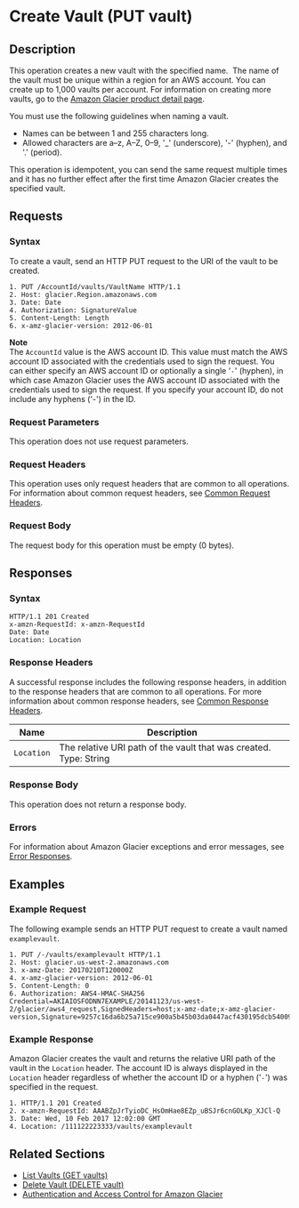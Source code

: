 # Create Vault \(PUT vault\)<a name="api-vault-put"></a>

## Description<a name="api-vault-put-description"></a>

This operation creates a new vault with the specified name\.  The name of the vault must be unique within a region for an AWS account\. You can create up to 1,000 vaults per account\. For information on creating more vaults, go to the [Amazon Glacier product detail page](http://aws.amazon.com/glacier)\.

You must use the following guidelines when naming a vault\. 
+  Names can be between 1 and 255 characters long\. 
+ Allowed characters are a–z, A–Z, 0–9, '\_' \(underscore\), '\-' \(hyphen\), and '\.' \(period\)\.

This operation is idempotent, you can send the same request multiple times and it has no further effect after the first time Amazon Glacier creates the specified vault\.

## Requests<a name="api-vault-put-requests"></a>

### Syntax<a name="api-vault-put-requests-syntax"></a>

To create a vault, send an HTTP PUT request to the URI of the vault to be created\.

```
1. PUT /AccountId/vaults/VaultName HTTP/1.1
2. Host: glacier.Region.amazonaws.com
3. Date: Date
4. Authorization: SignatureValue
5. Content-Length: Length
6. x-amz-glacier-version: 2012-06-01
```

**Note**  
The `AccountId` value is the AWS account ID\. This value must match the AWS account ID associated with the credentials used to sign the request\. You can either specify an AWS account ID or optionally a single '`-`' \(hyphen\), in which case Amazon Glacier uses the AWS account ID associated with the credentials used to sign the request\. If you specify your account ID, do not include any hyphens \('\-'\) in the ID\.

### Request Parameters<a name="api-vault-put-requests-parameters"></a>

This operation does not use request parameters\.

### Request Headers<a name="api-vault-put-requests-headers"></a>

This operation uses only request headers that are common to all operations\. For information about common request headers, see [Common Request Headers](api-common-request-headers.md)\.

### Request Body<a name="api-vault-put-requests-elements"></a>

The request body for this operation must be empty \(0 bytes\)\.

## Responses<a name="api-vault-put-responses"></a>

### Syntax<a name="api-vault-putresponse-syntax"></a>

```
HTTP/1.1 201 Created
x-amzn-RequestId: x-amzn-RequestId
Date: Date
Location: Location
```

### Response Headers<a name="api-vault-put-responses-headers"></a>

A successful response includes the following response headers, in addition to the response headers that are common to all operations\. For more information about common response headers, see [Common Response Headers](api-common-response-headers.md)\.


|  Name  |  Description | 
| --- | --- | 
| `Location`  | The relative URI path of the vault that was created\. Type: String | 

### Response Body<a name="api-vault-put-responses-elements"></a>

This operation does not return a response body\.

### Errors<a name="api-vault-put-responses-errors"></a>

For information about Amazon Glacier exceptions and error messages, see [Error Responses](api-error-responses.md)\.

## Examples<a name="api-vault-put-examples"></a>

### Example Request<a name="api-vault-put-example-request"></a>

The following example sends an HTTP PUT request to create a vault named `examplevault`\. 

```
1. PUT /-/vaults/examplevault HTTP/1.1
2. Host: glacier.us-west-2.amazonaws.com
3. x-amz-Date: 20170210T120000Z
4. x-amz-glacier-version: 2012-06-01
5. Content-Length: 0
6. Authorization: AWS4-HMAC-SHA256 Credential=AKIAIOSFODNN7EXAMPLE/20141123/us-west-2/glacier/aws4_request,SignedHeaders=host;x-amz-date;x-amz-glacier-version,Signature=9257c16da6b25a715ce900a5b45b03da0447acf430195dcb540091b12966f2a2
```

### Example Response<a name="api-vault-put-example-response"></a>

Amazon Glacier creates the vault and returns the relative URI path of the vault in the `Location` header\. The account ID is always displayed in the `Location` header regardless of whether the account ID or a hyphen \('`-`'\) was specified in the request\.

```
1. HTTP/1.1 201 Created
2. x-amzn-RequestId: AAABZpJrTyioDC_HsOmHae8EZp_uBSJr6cnGOLKp_XJCl-Q
3. Date: Wed, 10 Feb 2017 12:02:00 GMT
4. Location: /111122223333/vaults/examplevault
```

## Related Sections<a name="related-sections-vault-put"></a>
+ [List Vaults \(GET vaults\)](api-vaults-get.md)
+ [Delete Vault \(DELETE vault\)](api-vault-delete.md)
+ [Authentication and Access Control for Amazon Glacier](auth-and-access-control.md)